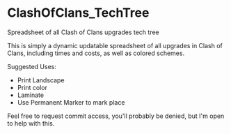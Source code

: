 # ClashOfClans_TechTree
Spreadsheet of all Clash of Clans upgrades tech tree


This is simply a dynamic updatable spreadsheet of all upgrades in Clash of Clans, including times and costs, as well as colored schemes.  

Suggested Uses:
- Print Landscape
- Print color
- Laminate
- Use Permanent Marker to mark place


Feel free to request commit access, you'll probably be denied, but I'm open to help with this.

